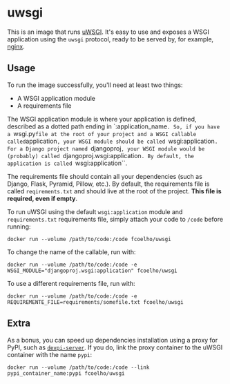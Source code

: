 uwsgi
=====

This is an image that runs [uWSGI](http://uwsgi-docs.readthedocs.org/). It's
easy to use and exposes a WSGI application using the ``uwsgi`` protocol, ready
to be served by, for example, [nginx](http://nginx.org/en/).

Usage
-----

To run the image successfully, you'll need at least two things:

* A WSGI application module
* A requirements file

The WSGI application module is where your application is defined, described as
a dotted path ending in `:application_name``. So, if you have a ``wsgi.py``
file at the root of your project and a WSGI callable called ``application``,
your WSGI module should be called ``wsgi:application``. For a Django project
named ``djangoproj``, your WSGI module would be (probably) called
``djangoproj.wsgi:application``. By default, the application is called
``wsgi:application``.

The requirements file should contain all your dependencies (such as Django,
Flask, Pyramid, Pillow, etc.). By default, the requirements file is called
``reqirements.txt`` and should live at the root of the project. **This file is
required, even if empty**.

To run uWSGI using the default ``wsgi:application`` module and
``requirements.txt`` requirements file, simply attach your code to ``/code``
before running:

```
docker run --volume /path/to/code:/code fcoelho/uwsgi
```

To change the name of the callable, run with:

```
docker run --volume /path/to/code:/code -e WSGI_MODULE="djangoproj.wsgi:application" fcoelho/uwsgi
```

To use a different requirements file, run with:

```
docker run --volume /path/to/code:/code -e REQUIREMENTE_FILE=requirements/somefile.txt fcoelho/uwsgi
```

Extra
-----

As a bonus, you can speed up dependencies installation using a proxy for PyPI,
such as
[``devpi-server``](https://registry.hub.docker.com/u/fcoelho/devpi-server/). If
you do, link the proxy container to the uWSGI container with the name ``pypi``:

```
docker run --volume /path/to/code:/code --link pypi_container_name:pypi fcoelho/uwsgi
```
